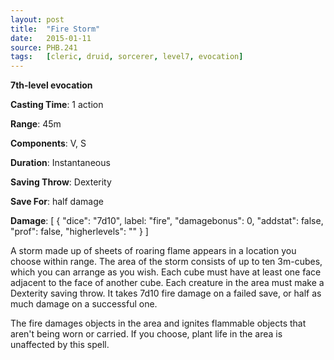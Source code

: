 ```yaml
---
layout: post
title:  "Fire Storm"
date:   2015-01-11
source: PHB.241
tags:   [cleric, druid, sorcerer, level7, evocation]
---
```


**7th-level evocation**

**Casting Time**: 1 action

**Range**: 45m

**Components**: V, S

**Duration**: Instantaneous

**Saving Throw**: Dexterity

**Save For**: half damage

**Damage**: [ { "dice": "7d10", label: "fire", "damagebonus": 0, "addstat": false, "prof": false, "higherlevels": "" } ]

A storm made up of sheets of roaring flame appears in a location you choose within range. The area of the storm consists of up to ten 3m-cubes, which you can arrange as you wish. Each cube must have at least one face adjacent to the face of another cube. Each creature in the area must make a Dexterity saving throw. It takes 7d10 fire damage on a failed save, or half as much damage on a successful one.

The fire damages objects in the area and ignites flammable objects that aren't being worn or carried. If you choose, plant life in the area is unaffected by this spell.
